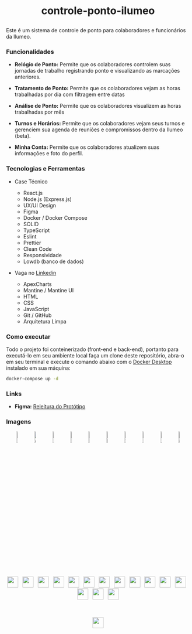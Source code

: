 <h1><p align="center">
 controle-ponto-ilumeo
</p></h1>

Este é um sistema de controle de ponto para colaboradores e funcionários da Ilumeo.

### Funcionalidades

- **Relógio de Ponto:** Permite que os colaboradores controlem suas jornadas de trabalho registrando ponto e visualizando as marcações anteriores.

- **Tratamento de Ponto:** Permite que os colaboradores vejam as horas trabalhadas por dia com filtragem entre datas

- **Análise de Ponto:** Permite que os colaboradores visualizem as horas trabalhadas por mês

- **Turnos e Horários:** Permite que os colaboradores vejam seus turnos e gerenciem sua agenda de reuniões e compromissos dentro da Ilumeo (beta).

- **Minha Conta:** Permite que os colaboradores atualizem suas informações e foto do perfil.

### Tecnologias e Ferramentas

- Case Técnico
  - React.js
  - Node.js (Express.js)
  - UX/UI Design
  - Figma
  - Docker / Docker Compose
  - SOLID
  - TypeScript
  - Eslint
  - Prettier
  - Clean Code
  - Responsividade
  - Lowdb (banco de dados)

- Vaga no [Linkedin](https://www.linkedin.com/jobs/view/4085404010/)
  - ApexCharts
  - Mantine / Mantine UI
  - HTML
  - CSS
  - JavaScript
  - Git / GitHub
  - Arquitetura Limpa

### Como executar

Todo o projeto foi conteinerizado (front-end e back-end), portanto para executá-lo em seu ambiente local faça um clone deste repositório, abra-o em seu terminal e execute o comando abaixo com o [Docker Desktop](https://www.docker.com/products/docker-desktop/) instalado em sua máquina:

```sh
docker-compose up -d
```

### Links

- **Figma:**  [Releitura do Protótipo](https://www.figma.com/design/mTeLxQMBEKgRGCIp8mXtwL/Controle-de-Ponto---Ilumeo?node-id=5-14039&t=yhrUmEowDzO8Aqcg-1)

### Imagens

<p align="center">
  <img width="9%" title="Login" src="https://github.com/user-attachments/assets/5afdc4e0-951a-41ef-8ac5-e173f9755537"/>
  <img width="9%" title="Cadastro" src="https://github.com/user-attachments/assets/cb440c8e-1baa-4800-abb6-0072bb7902bd"/>
  <img width="9%" title="Página Inicial" src="https://github.com/user-attachments/assets/6a472341-add0-47f4-943c-b78691e13751"/>
  <img width="9%" title="Menu Lateral" src="https://github.com/user-attachments/assets/560dd1ed-ace9-46d4-bd02-d3c0329e50c7"/>
  <img width="9%" title="Relógio de Ponto" src="https://github.com/user-attachments/assets/4f8d7a3e-a593-4d2e-b0bc-2b42f1eb9e80"/>
  <img width="9%" title="Listagem das Marcações (Paginação)" src="https://github.com/user-attachments/assets/ca405636-de96-478c-a4a4-e5dcd9d7188b"/>
  <img width="9%" title="Tratamento de Ponto" src="https://github.com/user-attachments/assets/2cfac97f-ea1a-4d52-822d-d7b3e55fd3f8"/>
  <img width="9%" title="Calendário (Filtro)" src="https://github.com/user-attachments/assets/777fc120-127a-4f16-9d07-0d45a0f90736"/>
  <img width="9%" title="Análise de Ponto" src="https://github.com/user-attachments/assets/a5ebbabe-8963-4916-953c-df8eafa94bec"/>
  <img width="9%" title="Conta (informações)" src="https://github.com/user-attachments/assets/5d3f719f-1db2-4c26-bcb7-0105bd99fe03"/>
</p>

<br>

<p align="center">
  <img width=30 src="https://cdn.jsdelivr.net/gh/devicons/devicon@latest/icons/react/react-original.svg" />
  &nbsp; <img width=30 src="https://cdn.jsdelivr.net/gh/devicons/devicon@latest/icons/reactrouter/reactrouter-original.svg" />
  &nbsp; <img width=30 src="https://cdn.jsdelivr.net/gh/devicons/devicon@latest/icons/nodejs/nodejs-original.svg" />
  &nbsp; <img width=30 src="https://apexcharts.com/wp-content/themes/apexcharts/img/apexcharts-logo-white-trimmed.svg" />
  &nbsp; <img width=30 src="https://mantine.dev/favicon.svg" />
  &nbsp; <img width=30 src="https://cdn.jsdelivr.net/gh/devicons/devicon@latest/icons/json/json-original.svg" />
  &nbsp; <img width=30 src="https://cdn.jsdelivr.net/gh/devicons/devicon@latest/icons/figma/figma-original.svg" />
  &nbsp; <img width=30 src="https://cdn.jsdelivr.net/gh/devicons/devicon@latest/icons/docker/docker-original.svg" />
  &nbsp; <img width=30 src="https://cdn.jsdelivr.net/gh/devicons/devicon@latest/icons/typescript/typescript-original.svg" />
  &nbsp; <img width=30 src="https://cdn.jsdelivr.net/gh/devicons/devicon@latest/icons/eslint/eslint-original.svg" />
  &nbsp; <img width=30 src="https://cdn.jsdelivr.net/gh/devicons/devicon@latest/icons/html5/html5-original.svg" />
  &nbsp; <img width=30 src="https://cdn.jsdelivr.net/gh/devicons/devicon@latest/icons/css3/css3-original.svg" />
  &nbsp; <img width=30 src="https://cdn.jsdelivr.net/gh/devicons/devicon@latest/icons/javascript/javascript-original.svg" />
  &nbsp; <img width=30 src="https://cdn.jsdelivr.net/gh/devicons/devicon@latest/icons/git/git-plain.svg" />
  &nbsp; <img width=30 src="https://ilumeo.com.br/wp-content/uploads/2023/08/cropped-Icone-Laranja-270x270.png"/>
</p>
<br>
<p align="center">
  <img height=30 src="https://ilumeo.com.br/wp-content/uploads/2023/05/Frame.png"/>
</p>
